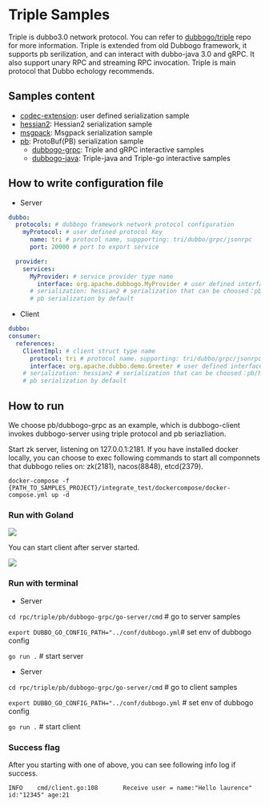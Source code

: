 # Triple Samples

Triple is  dubbo3.0 network protocol. You can refer to [dubbogo/triple](https://github.com/dubbogo/triple) repo for more information. Triple is extended from old Dubbogo framework, it supports pb serilization, and can interact with dubbo-java 3.0 and  gRPC. It also support unary RPC and streaming RPC invocation. Triple is main protocol that  Dubbo echology recommends.

## Samples content

- [codec-extension](./codec-extension): user defined serialization sample
- [hessian2](./hessian2): Hessian2 serialization sample
- [msgpack](./msgpack): Msgpack serialization sample
- [pb](./pb):  ProtoBuf(PB) serialization sample
  - [dubbogo-grpc](./pb/dubbogo-grpc): Triple and gRPC interactive samples
  - [dubbogo-java](./pb/dubbogo-java): Triple-java and Triple-go interactive samples

## How to write configuration file

- Server

```yaml
dubbo:
  protocols: # dubbogo framework network protocol configuration
    myProtocol: # user defined protocol Key
      name: tri # protocol name, suppporting: tri/dubbo/grpc/jsonrpc
      port: 20000 # port to export service

  provider: 
    services: 
      MyProvider: # service provider type name 
        interface: org.apache.dubbogo.MyProvider # user defined interface name
      # serialization: hessian2 # serialization that can be choosed：pb/hessian2/custome
      # pb serialization by default
```

- Client

```yml
dubbo:
consumer:
  references:
    ClientImpl: # client struct type name
      protocol: tri # protocol name，supporting: tri/dubbo/grpc/jsonrpc，compatiable with server
      interface: org.apache.dubbo.demo.Greeter # user defined interface name
    # serialization: hessian2 # serialization that can be choosed：pb/hessian2/custome
    # pb serialization by default
```

## How to run

We choose pb/dubbogo-grpc as an example, which is dubbogo-client invokes dubbogo-server using triple protocol and pb seriazliation.

Start zk server, listening on 127.0.0.1:2181. If you have installed docker locally, you can choose to exec following commands to start all componnets that dubbogo relies on: zk(2181), nacos(8848), etcd(2379).

`docker-compose -f {PATH_TO_SAMPLES_PROJECT}/integrate_test/dockercompose/docker-compose.yml up -d`

### Run with Goland

![](../../.images/samples-rpc-triple-server.png)

You can start client after server started.

![](../../.images/samples-rpc-triple-client.png)



### Run with terminal

- Server

`cd rpc/triple/pb/dubbogo-grpc/go-server/cmd` # go to server samples

`export DUBBO_GO_CONFIG_PATH="../conf/dubbogo.yml`# set env of dubbogo config

`go run .` # start server

- Server

`cd rpc/triple/pb/dubbogo-grpc/go-server/cmd` # go to client samples

`export DUBBO_GO_CONFIG_PATH="../conf/dubbogo.yml` # set env of dubbogo config

`go run .` # start client



### Success flag

After you starting with one of above, you can see following info log if success.

`INFO    cmd/client.go:108       Receive user = name:"Hello laurence" id:"12345" age:21`
